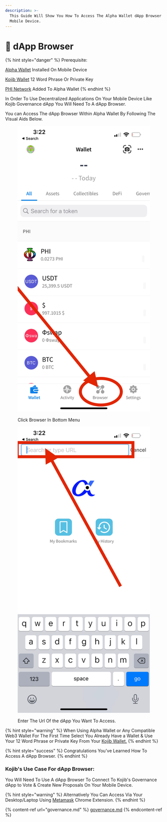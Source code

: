 ```yaml
---
description: >-
  This Guide Will Show You How To Access The Alpha Wallet dApp Browser On Your
  Mobile Device.
---
```


# 📱 dApp Browser

{% hint style="danger" %}
Prerequisite:&#x20;

​[Alpha Wallet](https://docs.phi.network/phi-wiki/use-phi-smart-chain/compatible-wallets/create-smart-chain-wallet/additional-compatible-wallets-setup/alpha-wallet-setup) Installed On Mobile Device

[Kojib Wallet](https://docs.kojib.com/kojib-docs/product-guides/kojib-wallet) 12 Word Phrase Or Private Key

[PHI Network](https://docs.phi.network/phi-wiki/use-phi-smart-chain/compatible-wallets/create-smart-chain-wallet/additional-compatible-wallets-setup#phi-smart-chain-v2-connection-details) Added To Alpha Wallet
{% endhint %}

In Order To Use Decentralized Applications On Your Mobile Device Like Kojib Governance dApp You Will Need To A dApp Browser.&#x20;

You can Access The dApp Browser Within Alpha Wallet By Following The Visual Aids Below.

<div>

<figure><img src="../../.gitbook/assets/spaces_lVj2nOOvEZwC3UwUL89a_uploads_uX6PLtSPEOg8acJn15xM_IMG_5563.webp" alt=""><figcaption><p>Click Browser In Bottom Menu</p></figcaption></figure>

 

<figure><img src="../../.gitbook/assets/spaces_lVj2nOOvEZwC3UwUL89a_uploads_22l4Igwup8fi1ccGoE9F_IMG_5564.webp" alt=""><figcaption><p>Enter The Url Of the dApp You Want To Access. </p></figcaption></figure>

</div>

{% hint style="warning" %}
When Using Alpha Wallet or Any Compatible Web3 Wallet For The First Time Select You Already Have a Wallet & Use Your 12 Word Phrase or Private Key From Your [Kojib Wallet.](https://wallet.kojib.com)&#x20;
{% endhint %}

{% hint style="success" %}
Congratulations You've Learned How To Access A dApp Browser.
{% endhint %}

### Kojib's Use Case For dApp Browser:

You Will Need To Use A dApp Browser To Connect To Kojib's Governance dApp to Vote & Create New Proposals On Your Mobile Device.&#x20;

{% hint style="warning" %}
Alternatively You Can Access Via Your Desktop/Laptop Using [Metamask](https://metamask.io/) Chrome Extension.&#x20;
{% endhint %}

{% content-ref url="governance.md" %}
[governance.md](governance.md)
{% endcontent-ref %}
